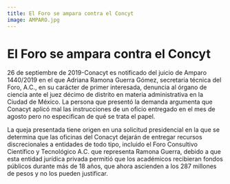 ```yaml
---
title: El Foro se ampara contra el Concyt
image: AMPARO.jpg
---
```


# El Foro se ampara contra el Concyt

26 de septiembre de 2019-Conacyt es notificado del juicio de Amparo 1440/2019 en el que Adriana Ramona Guerra Gómez, secretaria técnica del Foro, A.C., en su carácter de primer interesada, denuncia al órgano de ciencia ante el juez décimo de distrito en materia administrativa en la Ciudad de México. La persona que presentó la demanda argumenta que Conacyt aplicó mal las instrucciones de un oficio entregado en el mes de agosto pero no especifican de qué se trata el papel.

La queja presentada tiene origen en una solicitud presidencial en la que se determina que las oficinas del Conacyt dejarán de entregar recursos discrecionales a entidades de todo tipo, incluido el Foro Consultivo Científico y Tecnológico A.C. que representa Ramona Guerra, debido a que esta entidad jurídica privada permitió que los académicos recibieran fondos públicos durante más de 18 años, que ahora ascienden a los 287 millones de pesos y no los pueden justificar.
